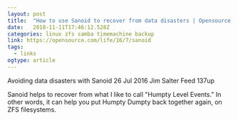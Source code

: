 ```yaml
---
layout: post 
title:  "How to use Sanoid to recover from data disasters | Opensource.com" 
date:   2018-11-11T17:46:12.528Z 
categories: linux zfs samba timemachine backup
link: https://opensource.com/life/16/7/sanoid 
tags:
  - links
ogtype: article 
---
```


 Avoiding data disasters with Sanoid
26 Jul 2016 Jim Salter Feed 137up

Sanoid helps to recover from what I like to call "Humpty Level Events." In other words, it can help you put Humpty Dumpty back together again, on ZFS filesystems.
